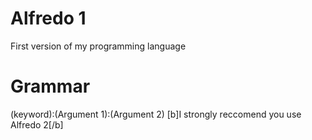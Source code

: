 # Alfredo 1
First version of my programming language
# Grammar
(keyword):(Argument 1):(Argument 2)
[b]I strongly reccomend you use Alfredo 2[/b]
